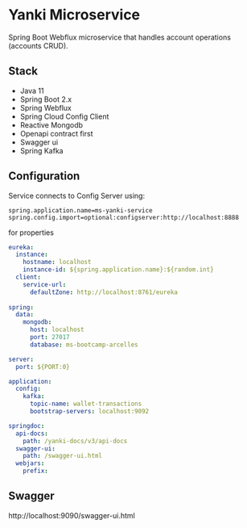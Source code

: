 # Yanki Microservice

Spring Boot Webflux microservice that handles account operations (accounts CRUD).

## Stack
- Java 11
- Spring Boot 2.x
- Spring Webflux
- Spring Cloud Config Client
- Reactive Mongodb
- Openapi contract first
- Swagger ui
- Spring Kafka

## Configuration
Service connects to Config Server using:
```properties
spring.application.name=ms-yanki-service
spring.config.import=optional:configserver:http://localhost:8888
```
for properties
```yaml
eureka:
  instance:
    hostname: localhost
    instance-id: ${spring.application.name}:${random.int}
  client:
    service-url:
      defaultZone: http://localhost:8761/eureka
      
spring:
  data:
    mongodb:
      host: localhost
      port: 27017
      database: ms-bootcamp-arcelles

server:
  port: ${PORT:0}

application:
  config:
    kafka:
      topic-name: wallet-transactions
      bootstrap-servers: localhost:9092

springdoc:
  api-docs:
    path: /yanki-docs/v3/api-docs
  swagger-ui:
    path: /swagger-ui.html
  webjars:
    prefix:
```

## Swagger
http://localhost:9090/swagger-ui.html

